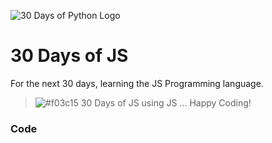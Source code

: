 ![30 Days of Python Logo](https://tfrommen.de/wp-content/uploads/javascript30-hero-1280x480.jpg)
# 30 Days of JS

For the next 30 days, learning the JS Programming language.

> ![#f03c15](https://tfrommen.de/wp-content/uploads/javascript30-hero-1280x480.jpg) 30 Days of JS using JS ... Happy Coding!



### Code
